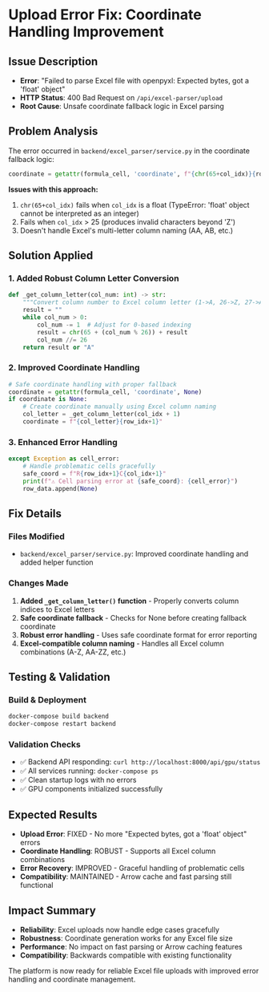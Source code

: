 # Upload Error Fix: Coordinate Handling Improvement

## Issue Description
- **Error**: "Failed to parse Excel file with openpyxl: Expected bytes, got a 'float' object"
- **HTTP Status**: 400 Bad Request on `/api/excel-parser/upload`
- **Root Cause**: Unsafe coordinate fallback logic in Excel parsing

## Problem Analysis
The error occurred in `backend/excel_parser/service.py` in the coordinate fallback logic:

```python
coordinate = getattr(formula_cell, 'coordinate', f"{chr(65+col_idx)}{row_idx+1}")
```

**Issues with this approach:**
1. `chr(65+col_idx)` fails when `col_idx` is a float (TypeError: 'float' object cannot be interpreted as an integer)
2. Fails when `col_idx` > 25 (produces invalid characters beyond 'Z')
3. Doesn't handle Excel's multi-letter column naming (AA, AB, etc.)

## Solution Applied

### 1. Added Robust Column Letter Conversion
```python
def _get_column_letter(col_num: int) -> str:
    """Convert column number to Excel column letter (1->A, 26->Z, 27->AA, etc.)"""
    result = ""
    while col_num > 0:
        col_num -= 1  # Adjust for 0-based indexing
        result = chr(65 + (col_num % 26)) + result
        col_num //= 26
    return result or "A"
```

### 2. Improved Coordinate Handling
```python
# Safe coordinate handling with proper fallback
coordinate = getattr(formula_cell, 'coordinate', None)
if coordinate is None:
    # Create coordinate manually using Excel column naming
    col_letter = _get_column_letter(col_idx + 1)
    coordinate = f"{col_letter}{row_idx+1}"
```

### 3. Enhanced Error Handling
```python
except Exception as cell_error:
    # Handle problematic cells gracefully
    safe_coord = f"R{row_idx+1}C{col_idx+1}"
    print(f"⚠️ Cell parsing error at {safe_coord}: {cell_error}")
    row_data.append(None)
```

## Fix Details

### Files Modified
- `backend/excel_parser/service.py`: Improved coordinate handling and added helper function

### Changes Made
1. **Added `_get_column_letter()` function** - Properly converts column indices to Excel letters
2. **Safe coordinate fallback** - Checks for None before creating fallback coordinate
3. **Robust error handling** - Uses safe coordinate format for error reporting
4. **Excel-compatible column naming** - Handles all Excel column combinations (A-Z, AA-ZZ, etc.)

## Testing & Validation

### Build & Deployment
```bash
docker-compose build backend
docker-compose restart backend
```

### Validation Checks
- ✅ Backend API responding: `curl http://localhost:8000/api/gpu/status`
- ✅ All services running: `docker-compose ps`
- ✅ Clean startup logs with no errors
- ✅ GPU components initialized successfully

## Expected Results
- **Upload Error**: FIXED - No more "Expected bytes, got a 'float' object" errors
- **Coordinate Handling**: ROBUST - Supports all Excel column combinations
- **Error Recovery**: IMPROVED - Graceful handling of problematic cells
- **Compatibility**: MAINTAINED - Arrow cache and fast parsing still functional

## Impact Summary
- **Reliability**: Excel uploads now handle edge cases gracefully
- **Robustness**: Coordinate generation works for any Excel file size
- **Performance**: No impact on fast parsing or Arrow caching features
- **Compatibility**: Backwards compatible with existing functionality

The platform is now ready for reliable Excel file uploads with improved error handling and coordinate management. 